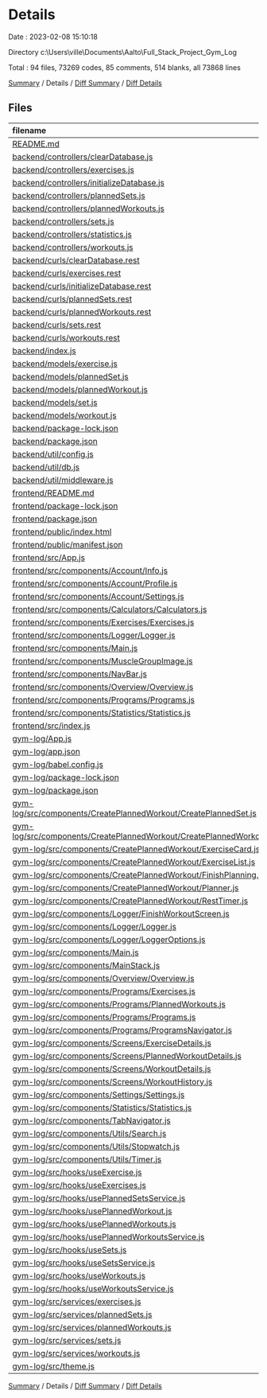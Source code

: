 # Details

Date : 2023-02-08 15:10:18

Directory c:\\Users\\ville\\Documents\\Aalto\\Full_Stack_Project_Gym_Log

Total : 94 files,  73269 codes, 85 comments, 514 blanks, all 73868 lines

[Summary](results.md) / Details / [Diff Summary](diff.md) / [Diff Details](diff-details.md)

## Files
| filename | language | code | comment | blank | total |
| :--- | :--- | ---: | ---: | ---: | ---: |
| [README.md](/README.md) | Markdown | 20 | 0 | 2 | 22 |
| [backend/controllers/clearDatabase.js](/backend/controllers/clearDatabase.js) | JavaScript | 27 | 4 | 8 | 39 |
| [backend/controllers/exercises.js](/backend/controllers/exercises.js) | JavaScript | 27 | 0 | 13 | 40 |
| [backend/controllers/initializeDatabase.js](/backend/controllers/initializeDatabase.js) | JavaScript | 68 | 4 | 13 | 85 |
| [backend/controllers/plannedSets.js](/backend/controllers/plannedSets.js) | JavaScript | 47 | 3 | 9 | 59 |
| [backend/controllers/plannedWorkouts.js](/backend/controllers/plannedWorkouts.js) | JavaScript | 18 | 0 | 6 | 24 |
| [backend/controllers/sets.js](/backend/controllers/sets.js) | JavaScript | 34 | 1 | 11 | 46 |
| [backend/controllers/statistics.js](/backend/controllers/statistics.js) | JavaScript | 0 | 0 | 1 | 1 |
| [backend/controllers/workouts.js](/backend/controllers/workouts.js) | JavaScript | 22 | 0 | 7 | 29 |
| [backend/curls/clearDatabase.rest](/backend/curls/clearDatabase.rest) | HTTP | 4 | 4 | 3 | 11 |
| [backend/curls/exercises.rest](/backend/curls/exercises.rest) | HTTP | 14 | 5 | 6 | 25 |
| [backend/curls/initializeDatabase.rest](/backend/curls/initializeDatabase.rest) | HTTP | 4 | 4 | 3 | 11 |
| [backend/curls/plannedSets.rest](/backend/curls/plannedSets.rest) | HTTP | 8 | 3 | 4 | 15 |
| [backend/curls/plannedWorkouts.rest](/backend/curls/plannedWorkouts.rest) | HTTP | 1 | 1 | 0 | 2 |
| [backend/curls/sets.rest](/backend/curls/sets.rest) | HTTP | 11 | 4 | 4 | 19 |
| [backend/curls/workouts.rest](/backend/curls/workouts.rest) | HTTP | 10 | 2 | 2 | 14 |
| [backend/index.js](/backend/index.js) | JavaScript | 31 | 0 | 14 | 45 |
| [backend/models/exercise.js](/backend/models/exercise.js) | JavaScript | 41 | 0 | 3 | 44 |
| [backend/models/plannedSet.js](/backend/models/plannedSet.js) | JavaScript | 41 | 0 | 3 | 44 |
| [backend/models/plannedWorkout.js](/backend/models/plannedWorkout.js) | JavaScript | 34 | 0 | 4 | 38 |
| [backend/models/set.js](/backend/models/set.js) | JavaScript | 25 | 0 | 3 | 28 |
| [backend/models/workout.js](/backend/models/workout.js) | JavaScript | 34 | 0 | 4 | 38 |
| [backend/package-lock.json](/backend/package-lock.json) | JSON | 4,184 | 0 | 1 | 4,185 |
| [backend/package.json](/backend/package.json) | JSON | 21 | 0 | 1 | 22 |
| [backend/util/config.js](/backend/util/config.js) | JavaScript | 6 | 0 | 2 | 8 |
| [backend/util/db.js](/backend/util/db.js) | JavaScript | 26 | 1 | 7 | 34 |
| [backend/util/middleware.js](/backend/util/middleware.js) | JavaScript | 14 | 0 | 4 | 18 |
| [frontend/README.md](/frontend/README.md) | Markdown | 38 | 0 | 33 | 71 |
| [frontend/package-lock.json](/frontend/package-lock.json) | JSON | 29,727 | 0 | 1 | 29,728 |
| [frontend/package.json](/frontend/package.json) | JSON | 42 | 0 | 1 | 43 |
| [frontend/public/index.html](/frontend/public/index.html) | HTML | 26 | 23 | 1 | 50 |
| [frontend/public/manifest.json](/frontend/public/manifest.json) | JSON | 25 | 0 | 1 | 26 |
| [frontend/src/App.js](/frontend/src/App.js) | JavaScript | 33 | 1 | 7 | 41 |
| [frontend/src/components/Account/Info.js](/frontend/src/components/Account/Info.js) | JavaScript | 7 | 0 | 2 | 9 |
| [frontend/src/components/Account/Profile.js](/frontend/src/components/Account/Profile.js) | JavaScript | 7 | 0 | 2 | 9 |
| [frontend/src/components/Account/Settings.js](/frontend/src/components/Account/Settings.js) | JavaScript | 7 | 0 | 2 | 9 |
| [frontend/src/components/Calculators/Calculators.js](/frontend/src/components/Calculators/Calculators.js) | JavaScript | 7 | 0 | 2 | 9 |
| [frontend/src/components/Exercises/Exercises.js](/frontend/src/components/Exercises/Exercises.js) | JavaScript | 7 | 0 | 2 | 9 |
| [frontend/src/components/Logger/Logger.js](/frontend/src/components/Logger/Logger.js) | JavaScript | 8 | 0 | 2 | 10 |
| [frontend/src/components/Main.js](/frontend/src/components/Main.js) | JavaScript | 8 | 0 | 2 | 10 |
| [frontend/src/components/MuscleGroupImage.js](/frontend/src/components/MuscleGroupImage.js) | JavaScript | 23 | 1 | 7 | 31 |
| [frontend/src/components/NavBar.js](/frontend/src/components/NavBar.js) | JavaScript | 55 | 0 | 4 | 59 |
| [frontend/src/components/Overview/Overview.js](/frontend/src/components/Overview/Overview.js) | JavaScript | 7 | 0 | 2 | 9 |
| [frontend/src/components/Programs/Programs.js](/frontend/src/components/Programs/Programs.js) | JavaScript | 8 | 0 | 2 | 10 |
| [frontend/src/components/Statistics/Statistics.js](/frontend/src/components/Statistics/Statistics.js) | JavaScript | 8 | 0 | 2 | 10 |
| [frontend/src/index.js](/frontend/src/index.js) | JavaScript | 10 | 0 | 4 | 14 |
| [gym-log/App.js](/gym-log/App.js) | JavaScript | 11 | 0 | 2 | 13 |
| [gym-log/app.json](/gym-log/app.json) | JSON | 18 | 16 | 0 | 34 |
| [gym-log/babel.config.js](/gym-log/babel.config.js) | JavaScript | 6 | 0 | 1 | 7 |
| [gym-log/package-lock.json](/gym-log/package-lock.json) | JSON | 36,206 | 0 | 1 | 36,207 |
| [gym-log/package.json](/gym-log/package.json) | JSON | 36 | 0 | 1 | 37 |
| [gym-log/src/components/CreatePlannedWorkout/CreatePlannedSet.js](/gym-log/src/components/CreatePlannedWorkout/CreatePlannedSet.js) | JavaScript | 138 | 0 | 18 | 156 |
| [gym-log/src/components/CreatePlannedWorkout/CreatePlannedWorkout.js](/gym-log/src/components/CreatePlannedWorkout/CreatePlannedWorkout.js) | JavaScript | 142 | 2 | 16 | 160 |
| [gym-log/src/components/CreatePlannedWorkout/ExerciseCard.js](/gym-log/src/components/CreatePlannedWorkout/ExerciseCard.js) | JavaScript | 112 | 0 | 7 | 119 |
| [gym-log/src/components/CreatePlannedWorkout/ExerciseList.js](/gym-log/src/components/CreatePlannedWorkout/ExerciseList.js) | JavaScript | 29 | 0 | 6 | 35 |
| [gym-log/src/components/CreatePlannedWorkout/FinishPlanning.js](/gym-log/src/components/CreatePlannedWorkout/FinishPlanning.js) | JavaScript | 8 | 0 | 2 | 10 |
| [gym-log/src/components/CreatePlannedWorkout/Planner.js](/gym-log/src/components/CreatePlannedWorkout/Planner.js) | JavaScript | 69 | 0 | 7 | 76 |
| [gym-log/src/components/CreatePlannedWorkout/RestTimer.js](/gym-log/src/components/CreatePlannedWorkout/RestTimer.js) | JavaScript | 15 | 0 | 3 | 18 |
| [gym-log/src/components/Logger/FinishWorkoutScreen.js](/gym-log/src/components/Logger/FinishWorkoutScreen.js) | JavaScript | 9 | 0 | 3 | 12 |
| [gym-log/src/components/Logger/Logger.js](/gym-log/src/components/Logger/Logger.js) | JavaScript | 388 | 2 | 28 | 418 |
| [gym-log/src/components/Logger/LoggerOptions.js](/gym-log/src/components/Logger/LoggerOptions.js) | JavaScript | 78 | 0 | 4 | 82 |
| [gym-log/src/components/Main.js](/gym-log/src/components/Main.js) | JavaScript | 11 | 0 | 3 | 14 |
| [gym-log/src/components/MainStack.js](/gym-log/src/components/MainStack.js) | JavaScript | 92 | 0 | 8 | 100 |
| [gym-log/src/components/Overview/Overview.js](/gym-log/src/components/Overview/Overview.js) | JavaScript | 10 | 0 | 3 | 13 |
| [gym-log/src/components/Programs/Exercises.js](/gym-log/src/components/Programs/Exercises.js) | JavaScript | 156 | 0 | 11 | 167 |
| [gym-log/src/components/Programs/PlannedWorkouts.js](/gym-log/src/components/Programs/PlannedWorkouts.js) | JavaScript | 157 | 0 | 8 | 165 |
| [gym-log/src/components/Programs/Programs.js](/gym-log/src/components/Programs/Programs.js) | JavaScript | 10 | 0 | 3 | 13 |
| [gym-log/src/components/Programs/ProgramsNavigator.js](/gym-log/src/components/Programs/ProgramsNavigator.js) | JavaScript | 25 | 0 | 6 | 31 |
| [gym-log/src/components/Screens/ExerciseDetails.js](/gym-log/src/components/Screens/ExerciseDetails.js) | JavaScript | 71 | 0 | 8 | 79 |
| [gym-log/src/components/Screens/PlannedWorkoutDetails.js](/gym-log/src/components/Screens/PlannedWorkoutDetails.js) | JavaScript | 195 | 0 | 10 | 205 |
| [gym-log/src/components/Screens/WorkoutDetails.js](/gym-log/src/components/Screens/WorkoutDetails.js) | JavaScript | 0 | 0 | 1 | 1 |
| [gym-log/src/components/Screens/WorkoutHistory.js](/gym-log/src/components/Screens/WorkoutHistory.js) | JavaScript | 23 | 0 | 5 | 28 |
| [gym-log/src/components/Settings/Settings.js](/gym-log/src/components/Settings/Settings.js) | JavaScript | 10 | 0 | 3 | 13 |
| [gym-log/src/components/Statistics/Statistics.js](/gym-log/src/components/Statistics/Statistics.js) | JavaScript | 10 | 0 | 3 | 13 |
| [gym-log/src/components/TabNavigator.js](/gym-log/src/components/TabNavigator.js) | JavaScript | 62 | 0 | 10 | 72 |
| [gym-log/src/components/Utils/Search.js](/gym-log/src/components/Utils/Search.js) | JavaScript | 29 | 0 | 3 | 32 |
| [gym-log/src/components/Utils/Stopwatch.js](/gym-log/src/components/Utils/Stopwatch.js) | JavaScript | 21 | 0 | 7 | 28 |
| [gym-log/src/components/Utils/Timer.js](/gym-log/src/components/Utils/Timer.js) | JavaScript | 8 | 0 | 3 | 11 |
| [gym-log/src/hooks/useExercise.js](/gym-log/src/hooks/useExercise.js) | JavaScript | 18 | 1 | 10 | 29 |
| [gym-log/src/hooks/useExercises.js](/gym-log/src/hooks/useExercises.js) | JavaScript | 24 | 0 | 8 | 32 |
| [gym-log/src/hooks/usePlannedSetsService.js](/gym-log/src/hooks/usePlannedSetsService.js) | JavaScript | 11 | 0 | 6 | 17 |
| [gym-log/src/hooks/usePlannedWorkout.js](/gym-log/src/hooks/usePlannedWorkout.js) | JavaScript | 19 | 0 | 6 | 25 |
| [gym-log/src/hooks/usePlannedWorkouts.js](/gym-log/src/hooks/usePlannedWorkouts.js) | JavaScript | 18 | 0 | 6 | 24 |
| [gym-log/src/hooks/usePlannedWorkoutsService.js](/gym-log/src/hooks/usePlannedWorkoutsService.js) | JavaScript | 10 | 0 | 5 | 15 |
| [gym-log/src/hooks/useSets.js](/gym-log/src/hooks/useSets.js) | JavaScript | 38 | 1 | 10 | 49 |
| [gym-log/src/hooks/useSetsService.js](/gym-log/src/hooks/useSetsService.js) | JavaScript | 23 | 0 | 6 | 29 |
| [gym-log/src/hooks/useWorkouts.js](/gym-log/src/hooks/useWorkouts.js) | JavaScript | 18 | 0 | 6 | 24 |
| [gym-log/src/hooks/useWorkoutsService.js](/gym-log/src/hooks/useWorkoutsService.js) | JavaScript | 10 | 0 | 4 | 14 |
| [gym-log/src/services/exercises.js](/gym-log/src/services/exercises.js) | JavaScript | 17 | 2 | 8 | 27 |
| [gym-log/src/services/plannedSets.js](/gym-log/src/services/plannedSets.js) | JavaScript | 9 | 0 | 8 | 17 |
| [gym-log/src/services/plannedWorkouts.js](/gym-log/src/services/plannedWorkouts.js) | JavaScript | 18 | 0 | 6 | 24 |
| [gym-log/src/services/sets.js](/gym-log/src/services/sets.js) | JavaScript | 17 | 0 | 6 | 23 |
| [gym-log/src/services/workouts.js](/gym-log/src/services/workouts.js) | JavaScript | 13 | 0 | 6 | 19 |
| [gym-log/src/theme.js](/gym-log/src/theme.js) | JavaScript | 26 | 0 | 2 | 28 |

[Summary](results.md) / Details / [Diff Summary](diff.md) / [Diff Details](diff-details.md)